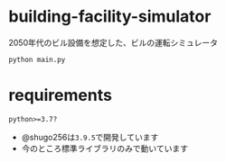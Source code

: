 # building-facility-simulator

2050年代のビル設備を想定した、ビルの運転シミュレータ

```
python main.py
```

# requirements
```
python>=3.7?
```
* @shugo256は`3.9.5`で開発しています
* 今のところ標準ライブラリのみで動いています
